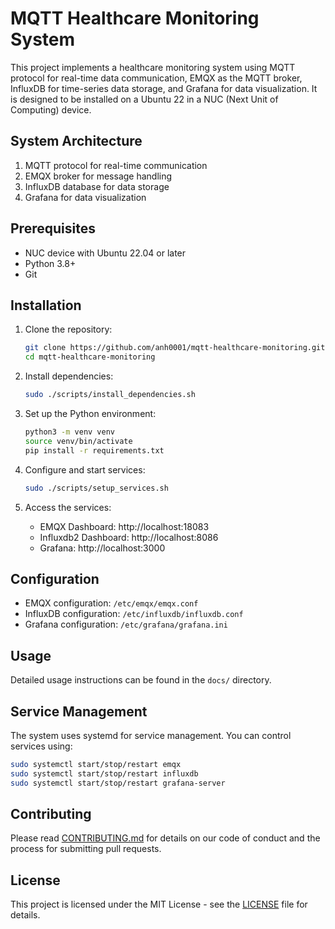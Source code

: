 
# MQTT Healthcare Monitoring System

This project implements a healthcare monitoring system using MQTT protocol for real-time data communication, EMQX as the MQTT broker, InfluxDB for time-series data storage, and Grafana for data visualization. It is designed to be installed on a Ubuntu 22 in a NUC (Next Unit of Computing) device.

## System Architecture

1. MQTT protocol for real-time communication
2. EMQX broker for message handling
3. InfluxDB database for data storage
4. Grafana for data visualization

## Prerequisites

- NUC device with Ubuntu 22.04 or later
- Python 3.8+
- Git

## Installation

1. Clone the repository:
   ```bash
   git clone https://github.com/anh0001/mqtt-healthcare-monitoring.git
   cd mqtt-healthcare-monitoring
   ```

2. Install dependencies:
   ```bash
   sudo ./scripts/install_dependencies.sh
   ```

3. Set up the Python environment:
   ```bash
   python3 -m venv venv
   source venv/bin/activate
   pip install -r requirements.txt
   ```

4. Configure and start services:
   ```bash
   sudo ./scripts/setup_services.sh
   ```

5. Access the services:
   - EMQX Dashboard: http://localhost:18083
   - Influxdb2 Dashboard: http://localhost:8086
   - Grafana: http://localhost:3000

## Configuration

- EMQX configuration: `/etc/emqx/emqx.conf`
- InfluxDB configuration: `/etc/influxdb/influxdb.conf`
- Grafana configuration: `/etc/grafana/grafana.ini`

## Usage

Detailed usage instructions can be found in the `docs/` directory.

## Service Management

The system uses systemd for service management. You can control services using:
   ```bash
   sudo systemctl start/stop/restart emqx
   sudo systemctl start/stop/restart influxdb
   sudo systemctl start/stop/restart grafana-server
   ```

## Contributing

Please read [CONTRIBUTING.md](CONTRIBUTING.md) for details on our code of conduct and the process for submitting pull requests.

## License

This project is licensed under the MIT License - see the [LICENSE](LICENSE) file for details.
